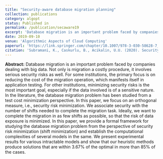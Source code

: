 ```yaml
---
title: "Security-aware database migration planning"
collection: publications
category: algopt
status: Published in
permalink: /publication/secaware19
excerpt: 'Database migration is an important problem faced by companies dealing with big data. Not only is migration a costly procedure, it involves serious security risks as well. For some institutions, the primary focus is on reducing the cost of the migration operation, which manifests itself in application testing. For other institutions, minimizing security risks is the most important goal, especially if the data involved is of a sensitive nature. In the literature, the database migration problem has been studied from a test cost minimization perspective. In this paper, we focus on an orthogonal measure, i.e., security risk minimization. We associate security with the number of shifts needed to complete the migration task. Ideally, we want to complete the migration in as few shifts as possible, so that the risk of data exposure is minimized. In this paper, we provide a formal framework for studying the database migration problem from the perspective of security risk minimization (shift minimization) and establish the computational complexities of several models in the same. We present experimental results for various intractable models and show that our heuristic methods produce solutions that are within 3.67% of the optimal in more than 85% of the cases.'
date: 2019-09-10
venue: 'Algorithmic Aspects of Cloud Computing'
paperurl: 'https://link.springer.com/chapter/10.1007/978-3-030-58628-7_7'
citation: 'Subramani, K., Caskurlu, B., Acikalin, U.U. (2020). Security-Aware Database Migration Planning. In: Brandic, I., Genez, T., Pietri, I., Sakellariou, R. (eds) Algorithmic Aspects of Cloud Computing. ALGOCLOUD 2019.'
---
```

**Abstract:** Database migration is an important problem faced by companies dealing with big data. Not only is migration a costly procedure, it involves serious security risks as well. For some institutions, the primary focus is on reducing the cost of the migration operation, which manifests itself in application testing. For other institutions, minimizing security risks is the most important goal, especially if the data involved is of a sensitive nature. In the literature, the database migration problem has been studied from a test cost minimization perspective. In this paper, we focus on an orthogonal measure, i.e., security risk minimization. We associate security with the number of shifts needed to complete the migration task. Ideally, we want to complete the migration in as few shifts as possible, so that the risk of data exposure is minimized. In this paper, we provide a formal framework for studying the database migration problem from the perspective of security risk minimization (shift minimization) and establish the computational complexities of several models in the same. We present experimental results for various intractable models and show that our heuristic methods produce solutions that are within 3.67% of the optimal in more than 85% of the cases.
